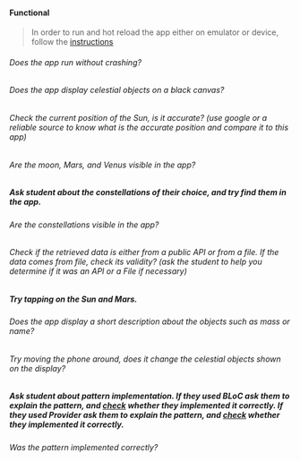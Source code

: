 #### Functional

> In order to run and hot reload the app either on emulator or device, follow the [instructions](https://docs.flutter.dev/get-started/test-drive?tab=androidstudio#run-the-app)

###### Does the app run without crashing?

###### Does the app display celestial objects on a black canvas?

###### Check the current position of the Sun, is it accurate? (use google or a reliable source to know what is the accurate position and compare it to this app)

###### Are the moon, Mars, and Venus visible in the app?

##### Ask student about the constellations of their choice, and try find them in the app.

###### Are the constellations visible in the app?

###### Check if the retrieved data is either from a public API or from a file. If the data comes from file, check its validity? (ask the student to help you determine if it was an API or a File if necessary)

##### Try tapping on the Sun and Mars.

###### Does the app display a short description about the objects such as mass or name?

###### Try moving the phone around, does it change the celestial objects shown on the display?

##### Ask student about pattern implementation. If they used BLoC ask them to explain the pattern, and [check](https://pub.dev/packages/flutter_bloc) whether they implemented it correctly. If they used Provider ask them to explain the pattern, and [check](https://pub.dev/packages/provider) whether they implemented it correctly.

###### Was the pattern implemented correctly?
